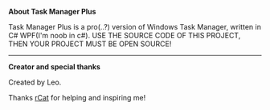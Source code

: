 **About Task Manager Plus**

Task Manager Plus is a pro(..?) version of Windows Task Manager, written in C# WPF(I'm noob in c#).
USE THE SOURCE CODE OF THIS PROJECT, THEN YOUR PROJECT MUST BE OPEN SOURCE!
***
**Creator and special thanks**

Created by Leo.

Thanks [rCat](https://github.com/srcatt "rCat") for helping and inspiring me!
